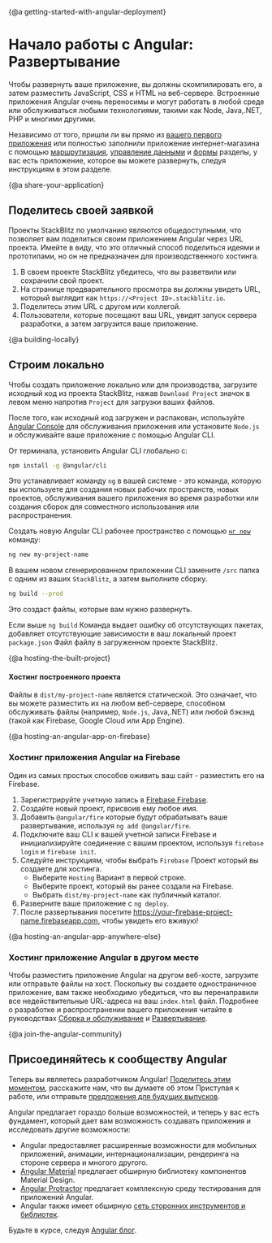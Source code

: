 {@a getting-started-with-angular-deployment}
# Начало работы с Angular: Развертывание


Чтобы развернуть ваше приложение, вы должны скомпилировать его, а затем разместить JavaScript, CSS и HTML на веб-сервере. Встроенные приложения Angular очень переносимы и могут работать в любой среде или обслуживаться любыми технологиями, такими как Node, Java,.NET, PHP и многими другими.

<div class="alert is-helpful">


Независимо от того, пришли ли вы прямо из [вашего первого приложения](start "Getting Started: Your First App") или полностью заполнили приложение интернет-магазина с помощью [маршрутизация](start/start-routing "Getting Started: Routing"), [управление данными](start/start-data "Getting Started: Managing Data") и [формы](start/start-forms "Getting Started: Forms") разделы, у вас есть приложение, которое вы можете развернуть, следуя инструкциям в этом разделе.


</div>

{@a share-your-application}
## Поделитесь своей заявкой

Проекты StackBlitz по умолчанию являются общедоступными, что позволяет вам поделиться своим приложением Angular через URL проекта. Имейте в виду, что это отличный способ поделиться идеями и прототипами, но он не предназначен для производственного хостинга.

1. В своем проекте StackBlitz убедитесь, что вы разветвили или сохранили свой проект.
1. На странице предварительного просмотра вы должны увидеть URL, который выглядит как `https://<Project ID>.stackblitz.io`.
1. Поделитесь этим URL с другом или коллегой.
1. Пользователи, которые посещают ваш URL, увидят запуск сервера разработки, а затем загрузится ваше приложение.

{@a building-locally}
## Строим локально

Чтобы создать приложение локально или для производства, загрузите исходный код из проекта StackBlitz, нажав `Download Project` значок в левом меню напротив `Project` для загрузки ваших файлов.

После того, как исходный код загружен и распакован, используйте [Angular Console](https://angularconsole.com "Angular Console web site") для обслуживания приложения или установите `Node.js` и обслуживайте ваше приложение с помощью Angular CLI.

От терминала, установить Angular CLI глобально с:

```sh
npm install -g @angular/cli
```

Это устанавливает команду `ng` в вашей системе - это команда, которую вы используете для создания новых рабочих пространств, новых проектов, обслуживания вашего приложения во время разработки или создания сборок для совместного использования или распространения.

Создать новую Angular CLI рабочее пространство с помощью [ `нг new` ](cli/new "CLI ng new command reference") команду:

```sh
ng new my-project-name
```

В вашем новом сгенерированном приложении CLI замените `/src` папка с одним из ваших `StackBlitz`, а затем выполните сборку.

```sh
ng build --prod
```

Это создаст файлы, которые вам нужно развернуть.

<div class="alert is-helpful">

Если выше `ng build` Команда выдает ошибку об отсутствующих пакетах, добавляет отсутствующие зависимости в ваш локальный проект `package.json` Файл файлу в загруженном проекте StackBlitz.

</div>

{@a hosting-the-built-project}
#### Хостинг построенного проекта

Файлы в `dist/my-project-name` является статической. Это означает, что вы можете разместить их на любом веб-сервере, способном обслуживать файлы (например, `Node.js`, Java,.NET) или любой бэкэнд (такой как Firebase, Google Cloud или App Engine).

{@a hosting-an-angular-app-on-firebase}
### Хостинг приложения Angular на Firebase

Один из самых простых способов оживить ваш сайт - разместить его на Firebase.

1. Зарегистрируйте учетную запись в [Firebase Firebase](https://firebase.google.com/ "Firebase web site").
1. Создайте новый проект, присвоив ему любое имя.
1. Добавить `@angular/fire` которые будут обрабатывать ваше развертывание, используя `ng add @angular/fire`.
1. Подключите ваш CLI к вашей учетной записи Firebase и инициализируйте соединение с вашим проектом, используя `firebase login` и `firebase init`.
1. Следуйте инструкциям, чтобы выбрать `Firebase` Проект который вы создаете для хостинга.
    - Выберите `Hosting` Вариант в первой строке.
    - Выберите проект, который вы ранее создали на Firebase.
    - Выбрать `dist/my-project-name` как публичный каталог.
1. Разверните ваше приложение с `ng deploy`.
1. После развертывания посетите https://your-firebase-project-name.firebaseapp.com, чтобы увидеть его вживую!

{@a hosting-an-angular-app-anywhere-else}
### Хостинг приложение Angular в другом месте

Чтобы разместить приложение Angular на другом веб-хосте, загрузите или отправьте файлы на хост.
Поскольку вы создаете одностраничное приложение, вам также необходимо убедиться, что вы перенаправили все недействительные URL-адреса на ваш `index.html` файл.
Подробнее о разработке и распространении вашего приложения читайте в руководствах [Сборка и обслуживание](guide/build "Building and Serving Angular Apps") и [Развертывание](guide/deployment "Deployment guide").

{@a join-the-angular-community}
## Присоединяйтесь к сообществу Angular

Теперь вы являетесь разработчиком Angular! [Поделитесь этим моментом](https://twitter.com/intent/tweet?url=https://angular.io/start&text=I%20just%20finished%20the%20Angular%20Getting%20Started%20Tutorial "Angular on Twitter"), расскажите нам, что вы думаете об этом Приступая к работе, или отправьте [предложения для будущих выпусков](https://github.com/angular/angular/issues/new/choose "Angular GitHub repository new issue form").

Angular предлагает гораздо больше возможностей, и теперь у вас есть фундамент, который дает вам возможность создавать приложения и исследовать другие возможности:

* Angular предоставляет расширенные возможности для мобильных приложений, анимации, интернационализации, рендеринга на стороне сервера и многого другого.
* [Angular Material](https://material.angular.io/ "Angular Material web site") предлагает обширную библиотеку компонентов Material Design.
* [Angular Protractor](https://protractor.angular.io/ "Angular Protractor web site") предлагает комплексную среду тестирования для приложений Angular.
* Angular также имеет обширную [сеть сторонних инструментов и библиотек](https://angular.io/resources "Angular resources list").

Будьте в курсе, следуя [Angular блог](https://blog.angular.io/ "Angular blog").




